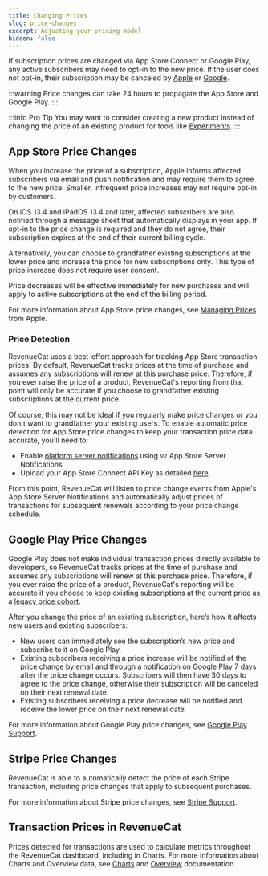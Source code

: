 ```yaml
---
title: Changing Prices
slug: price-changes
excerpt: Adjusting your pricing model
hidden: false
---
```


If subscription prices are changed via App Store Connect or Google Play, any active subscribers may need to opt-in to the new price. If the user does not opt-in, their subscription may be canceled by [Apple](https://help.apple.com/app-store-connect/#/devc9870599e) or [Google](https://support.google.com/googleplay/android-developer/answer/140504?hl=en).

:::warning
Price changes can take 24 hours to propagate the App Store and Google Play.
:::

:::info Pro Tip
You may want to consider creating a new product instead of changing the price of an existing product for tools like [Experiments](/docs/experiments-v1).
:::

## App Store Price Changes

When you increase the price of a subscription, Apple informs affected subscribers via email and push notification and may require them to agree to the new price. Smaller, infrequent price increases may not require opt-in by customers.

On iOS 13.4 and iPadOS 13.4 and later, affected subscribers are also notified through a message sheet that automatically displays in your app. If opt-in to the price change is required and they do not agree, their subscription expires at the end of their current billing cycle.

Alternatively, you can choose to grandfather existing subscriptions at the lower price and increase the price for new subscriptions only. This type of price increase does not require user consent.

Price decreases will be effective immediately for new purchases and will apply to active subscriptions at the end of the billing period.

For more information about App Store price changes, see [Managing Prices](https://developer.apple.com/app-store/subscriptions/#managing-prices-for-existing-subscribers) from Apple.

### Price Detection

RevenueCat uses a best-effort approach for tracking App Store transaction prices. By default, RevenueCat tracks prices at the time of purchase and assumes any subscriptions will renew at this purchase price. Therefore, if you ever raise the price of a product, RevenueCat's reporting from that point will only be accurate if you choose to grandfather existing subscriptions at the current price.

Of course, this may not be ideal if you regularly make price changes or you don't want to grandfather your existing users. To enable automatic price detection for App Store price changes to keep your transaction price data accurate, you'll need to:

- Enable [platform server notifications](/docs/apple-server-notifications) using `V2` App Store Server Notifications
- Upload your App Store Connect API Key as detailed [here](/docs/app-store-connect-api-key-configuration)

From this point, RevenueCat will listen to price change events from Apple's App Store Server Notifications and automatically adjust prices of transactions for subsequent renewals according to your price change schedule.

## Google Play Price Changes

Google Play does not make individual transaction prices directly available to developers, so RevenueCat tracks prices at the time of purchase and assumes any subscriptions will renew at this purchase price. Therefore, if you ever raise the price of a product, RevenueCat's reporting will be accurate if you choose to keep existing subscriptions at the current price as a [legacy price cohort](https://developer.android.com/google/play/billing/price-changes#existing).

After you change the price of an existing subscription, here’s how it affects new users and existing subscribers:

- New users can immediately see the subscription’s new price and subscribe to it on Google Play.
- Existing subscribers receiving a price increase will be notified of the price change by email and through a notification on Google Play 7 days after the price change occurs. Subscribers will then have 30 days to agree to the price change, otherwise their subscription will be canceled on their next renewal date.
- Existing subscribers receiving a price decrease will be notified and receive the lower price on their next renewal date.

For more information about Google Play price changes, see [Google Play Support](https://support.google.com/googleplay/android-developer/answer/140504?hl=en).

## Stripe Price Changes

RevenueCat is able to automatically detect the price of each Stripe transaction, including price changes that apply to subsequent purchases.

For more information about Stripe price changes, see [Stripe Support](https://stripe.com/docs/billing/subscriptions/change).

## Transaction Prices in RevenueCat

Prices detected for transactions are used to calculate metrics throughout the RevenueCat dashboard, including in Charts. For more information about Charts and Overview data, see [Charts](/docs/charts) and [Overview](/docs/overview) documentation.
